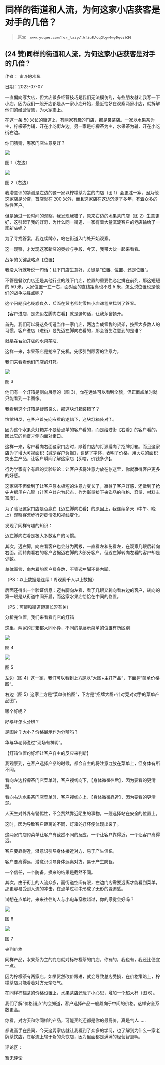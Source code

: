 # 同样的街道和人流，为何这家小店获客是对手的几倍？

> 原文：[`www.yuque.com/for_lazy/thfiu8/cq2tgw0wy5qesb26`](https://www.yuque.com/for_lazy/thfiu8/cq2tgw0wy5qesb26)



## (24 赞)同样的街道和人流，为何这家小店获客是对手的几倍？ 

作者： 奋斗的木鱼 

日期：2023-07-07 

一直偏向写大店，但大店很多经营技巧是我们无法模仿的，有些朋友就让我写一下小店，因为我们一般开店都是从一家小店开始，最近恰好在观察两家小店，就拆解他们的经营智慧，为大家奉上。 

在这一条 50 米长的街道上，有两家有趣的门店，都是果茶店。一家以水果茶为主，柠檬茶为辅，开在小吃街左边。另一家是柠檬茶为主，水果茶为辅，开在小吃街右边。 

你们猜猜，哪家门店生意更好？ 

![](img/a47836679140414df912a15248a1514e.png) 

图 1（左边） 

![](img/5303286dcf1a417a84a6f826ef66f01a.png) 

图 2（右边） 

我潜意识的猜测是左边的这一家以柠檬茶为主的门店（图 1）会更胜一筹，因为他这家店是分店，首店就在 200 米外，而且这家店在这边沉淀了多年，有着众多的粘性客户。 

但是通过一段时间的观察，我发现我错了，原来右边的水果茶门店（图 2）生意更好，这引起了我的好奇，为什么同一街道，一家有着大量沉淀客户的老店输给了一家新店呢？ 

为了寻找答案，我连续蹲点，站在街道入门处开始观察。 

这一观察，才发现这家新店的奥妙与手段，今天，我带大伙一起来看看。 

战争的关键战略点【位置】 

我没入行就听说一句话：线下门店生意好，关键是“位置、位置、还是位置”。 

不管是餐饮门店还是其他行业的线下门店，位置的重要性必定排在前列，那这短短的 50 米，大家位置一左一右，面对面的直线距离也不过 5 米，怎么说位置也是他们的战争决胜点呢？ 

这个问题我也疑惑良久，后面在黄老师的零售小店课程里找到了答案。 

【客户进店，是先迈左脚向右看】就是这句话，让我茅舍顿开。 

首先，我们可以将这条街道当作一家门店，两边当成零售的货架，按照大多数人的习惯，客户进店（进街）是先迈左脚向右看的，那会首先注意到的是谁？ 

就是在右边开店的水果茶店。 

这样一来，水果茶店是抢夺了先机，先吸引到顾客的注意力。 

我们来看看他们门店的灯箱。 

![](img/01d522809b7e300d036a9c7096af54da.png) 

图 3 

他们有一个灯箱是侧向展示的（图 3），你在远处可以看到全貌，但正面点单时就只能看到一半图像。 

我看到这个灯箱是疑惑良久，那这块灯箱装错了？ 

恰恰相反，在客户首先向右看的逻辑下，这块灯箱装对了。 

因为这个水果茶灯箱并不是给点单的客户看的，而是给进街【右看】的客户看的，因此它的角度才侧向面对街口。 

这样一来，客户看向右面这家门店时，顺着门店的灯源看向了招牌灯箱。而且这家店为了增大可视面积【减少客户负担】，调整了字体，表明了价格，用大块的面积突出主产品，让客户瞬间了解这家店【买啥，价钱多少】。 

行为学家有个有趣的实验结论：让客户多将注意力放在你这里，你就赢得客户更多的好感。 

这家店不但做到了让客户原本极短的注意力变长了，赢得了客户好感，还做到了抢先占据用户心智（让客户以它为起点，作为衡量接下来饮品的价格、容量、材料丰富度）。 

为了验证这家门店是否赢在【迈左脚向右看】的原因上，我连续多天（中午、晚上）观察客流步行迈脚情况和视线变化。 

发现了同样有趣的知识： 

迈左脚向右看是极大多数客户的习惯。 

其次，迈右脚，向左看客户也会分为两拨，一直看左和先看左，在观察几眼后转向右面。而转向看右的客户占据迈右脚的大部分客户，但迈左脚转向左看的客户却是少数。 

总体而言，向右看的客户居多数，不管迈左脚还是右脚。 

（PS：以上数据是连续 1 周观察千人以上数据） 

后面还得出一个验证信息：迈右脚向左看，看了几眼又转向看右边的客户，转向的第一眼是从街道中间开启，而这家水果店恰恰在中间的位置。 

（PS：可能和街道距离长短有关） 

分析完位置，我们来看看门店的灯箱 

这里，两家的灯箱都大同小异，不同的是展示菜单的位置有所区别 

![](img/e3a4ec14f098ce69a1229871f85337e0.png) 

图 4 

![](img/4d0f202c057b701e2672209d34872688.png) 

图 5 

左边（图 4）这一家，我们可以看到上方是以“大图+主打产品“，下面是“菜单价格图”。 

右边（图 5）这家上方是“菜单价格图”，下方是“招牌大图+针对竞对对手的菜单产品图”。 

哪个好呢？ 

好与坏怎么分辨？ 

是图片？大小？价格展示作为分辨吗？ 

华与华老师说过“现场有神明”。 

【灯箱位置的好坏让客户自主的反应来判断】 

我观察到，在客户选择产品的时候，都会自主的将注意力放在菜单上，但身体有所不同。 

看向左边柠檬茶门店菜单时，客户视线向下，【身体微微往后】，因为要看的更清楚。 

看向右边水果茶门店菜单时，客户视线向上，【身体微微靠近】，因为要看的更清楚。 

人天生对外界有警惕性，不会贸然靠近陌生的事物，一般选择站在安全的位置上。 

这时，因为导致客户距离的不同，灯箱的好坏便体现出来了。 

这两家门店的菜单让客户有截然不同的反应，一个让客户靠得近，一个让客户离得远。 

客户要靠得近，潜意识引导身体接近对方，易于产生信任。 

客户要离得远，潜意识引导身体远离对方，易于产生防备。 

一个信任，一个防备，换来的结果是截然不同。 

其次，由于街上的人流众多，而街道空间有限，左边门店需要远离才能看到菜单，那更容易受到人流的冲击，在点单过程中形成了无形的紧迫感。 

试想在点单时，来来往往的人与小电车穿梭越过，你的感觉会好吗？ 

![](img/1f5b60107a01418629f1a78a764a9d76.png) 

图 6 

![](img/56430367b06d7e1571140ba97066e5bd.png) 

图 7 

来到价格 

同样产品，水果茶为主的门店就对标柠檬茶的门店，你有的，我也有，我还比便宜一点。 

因为柠檬茶有两家店，如果贸然改价跟进，就会导致总店受损，在价格策略上，柠檬茶店只能看着对方无奈叹气。 

在同样柠檬茶的价格设置上，水果茶店还玩了小心思，增加一个超大杯（图 6）。 

我们了解“价格锚点”的会知道，客户选择产品一般趋向于中间的价格，这样安全系数更高。 

你看，对方买和你同样的产品，可能买的还都是你的最高价，真是气人...... 

都说高手在民间，今天这两家店就让我看到了众多的学问，也了解到为什么一家老牌茶饮店，在客流上输于新的茶饮店，因为里面都是满满的经营智慧啊。 

评论区： 

暂无评论